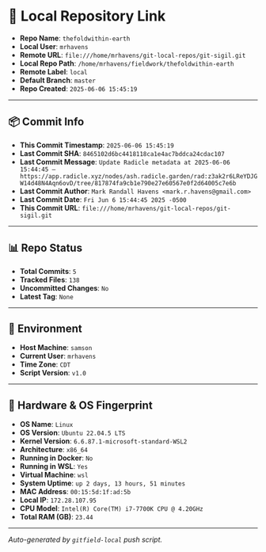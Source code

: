 # 🔗 Local Repository Link

- **Repo Name**: `thefoldwithin-earth`
- **Local User**: `mrhavens`
- **Remote URL**: `file:///home/mrhavens/git-local-repos/git-sigil.git`
- **Local Repo Path**: `/home/mrhavens/fieldwork/thefoldwithin-earth`
- **Remote Label**: `local`
- **Default Branch**: `master`
- **Repo Created**: `2025-06-06 15:45:19`

---

## 📦 Commit Info

- **This Commit Timestamp**: `2025-06-06 15:45:19`
- **Last Commit SHA**: `8465102d6bc4418118ca1e4ac7bddca24cdac107`
- **Last Commit Message**: `Update Radicle metadata at 2025-06-06 15:44:45 — https://app.radicle.xyz/nodes/ash.radicle.garden/rad:z3ak2r6LReYDJGW14d48N4Aqn6ovD/tree/817874fa9cb1e790e27e60567e0f2d64005c7e6b`
- **Last Commit Author**: `Mark Randall Havens <mark.r.havens@gmail.com>`
- **Last Commit Date**: `Fri Jun 6 15:44:45 2025 -0500`
- **This Commit URL**: `file:///home/mrhavens/git-local-repos/git-sigil.git`

---

## 📊 Repo Status

- **Total Commits**: `5`
- **Tracked Files**: `138`
- **Uncommitted Changes**: `No`
- **Latest Tag**: `None`

---

## 🧭 Environment

- **Host Machine**: `samson`
- **Current User**: `mrhavens`
- **Time Zone**: `CDT`
- **Script Version**: `v1.0`

---

## 🧬 Hardware & OS Fingerprint

- **OS Name**: `Linux`
- **OS Version**: `Ubuntu 22.04.5 LTS`
- **Kernel Version**: `6.6.87.1-microsoft-standard-WSL2`
- **Architecture**: `x86_64`
- **Running in Docker**: `No`
- **Running in WSL**: `Yes`
- **Virtual Machine**: `wsl`
- **System Uptime**: `up 2 days, 13 hours, 51 minutes`
- **MAC Address**: `00:15:5d:1f:ad:5b`
- **Local IP**: `172.28.107.95`
- **CPU Model**: `Intel(R) Core(TM) i7-7700K CPU @ 4.20GHz`
- **Total RAM (GB)**: `23.44`

---

_Auto-generated by `gitfield-local` push script._
